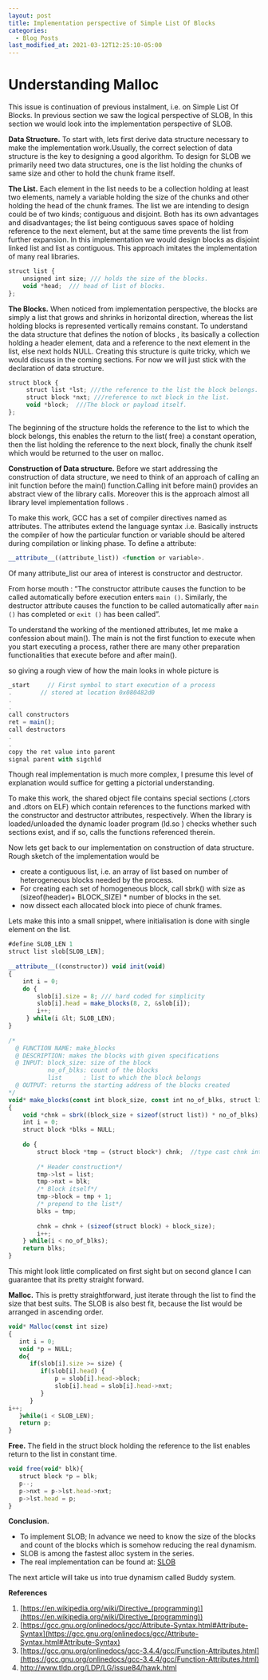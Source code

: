 ```yaml
---
layout: post
title: Implementation perspective of Simple List Of Blocks
categories:
  - Blog Posts
last_modified_at: 2021-03-12T12:25:10-05:00
---
```


<script type="text/x-mathjax-config"> MathJax.Hub.Config({ TeX: { equationNumbers: { autoNumber: "all" } } }); </script>
  <script type="text/x-mathjax-config">
         MathJax.Hub.Config({
           tex2jax: {
             inlineMath: [ ['$','$'], ["\\(","\\)"] ],
             processEscapes: true
           }
         });
  </script>
  <script src="https://cdnjs.cloudflare.com/ajax/libs/mathjax/2.7.1/MathJax.js?config=TeX-MML-AM_CHTML" type="text/javascript"></script>
  
  
# Understanding Malloc
  This issue is continuation of previous instalment, i.e. on Simple List Of Blocks. In previous section we saw the logical perspective of SLOB, In this section we would look into the implementation perspective of SLOB.
  
  **Data Structure.** To start with, lets first derive data structure necessary to make the implementation work.Usually, the correct selection of data structure is the key to designing a good algorithm. To design for SLOB we primarily need two data structures, one is the list holding the chunks of same size and other to hold the chunk frame itself.
  
  **The List.** Each element in the list needs to be a collection holding at least two elements, namely a variable holding the size of the chunks and other holding the head of the chunk frames. The list we are intending to design could be of two kinds; contiguous and disjoint. Both has its own advantages and disadvantages; the list being contiguous saves space of holding reference to the next element, but at the same time prevents the list from further expansion. In this implementation we would design blocks as disjoint linked list and list as contiguous. This approach imitates the implementation of many real libraries.

```js
struct list {
    unsigned int size; /// holds the size of the blocks.
    void *head;  /// head of list of blocks.
};
```

**The Blocks.** When noticed from implementation perspective, the blocks are simply a list that grows and shrinks in horizontal direction, whereas the list holding blocks is represented vertically remains constant. To understand the data structure that defines the notion of blocks , its basically a collection holding a header element, data and a reference to the next element in the list, else next holds NULL. Creating this structure is quite tricky,  which we would discuss in the coming sections. For now we will just stick with the declaration of data structure.

``` js
struct block {
     struct list *lst; ///the reference to the list the block belongs.
     struct block *nxt; ///reference to nxt block in the list.
     void *block;  ///The block or payload itself.
};
```

The beginning of the structure holds the reference to the list to which the block belongs, this enables the return to the list( free) a constant operation, then the list holding the reference to the next block, finally the chunk itself  which would be returned to the user on malloc.

**Construction of Data structure.** Before we start addressing the construction of data structure, we need to think of an approach of calling an init function before the main() function.Calling init before main() provides an abstract view of the library calls. Moreover this is the approach almost all library level implementation follows .

To make this work, GCC has a set of compiler directives named as attributes. The attributes extend the language syntax .i.e. Basically instructs the compiler of how the particular function or variable should be altered during compilation or linking phase. To define a attribute:

``` js
__attribute__((attribute_list)) <function or variable>.
```

Of many attribute_list our area of interest is constructor and destructor.

From horse mouth : “The constructor attribute causes the function to be called automatically before execution enters `main ()`. Similarly, the destructor attribute causes the function to be called automatically after `main ()` has completed or `exit ()` has been called”.

To understand the working of the mentioned attributes, let me make a confession about main(). The main is not the first function to execute when you start executing a process, rather there are many other  preparation functionalities that execute before and after main().

so giving a rough view of how the main looks in whole picture is

``` js
_start     // First symbol to start execution of a process
.        // stored at location 0x080482d0
.
.
call constructors
ret = main();
call destructors
.
.
copy the ret value into parent
signal parent with sigchld 
```

Though real implementation is much more complex, I presume this level of explanation would suffice for getting a pictorial understanding.

To make this work, the shared object file contains special sections (.ctors and .dtors on ELF) which contain references to the functions marked with the constructor and destructor attributes, respectively. When the library is loaded/unloaded the dynamic loader program (ld.so ) checks whether such sections exist, and if so, calls the functions referenced therein.

Now lets get back to our implementation on construction of data structure. Rough sketch of the implementation would be

- create a contiguous list, i.e. an array of list based on number of heterogeneous blocks needed by the  process.
- For creating each set of homogeneous block,  call sbrk() with size as (sizeof(header)+ BLOCK_SIZE) * number of blocks in the set.
- now dissect each allocated block into  piece of chunk frames.

Lets make this into a small snippet, where initialisation is done with single element on the list.

``` js
#define SLOB_LEN 1
struct list slob[SLOB_LEN];
 
__attribute__((constructor)) void init(void)
{
    int i = 0;
    do {
        slob[i].size = 8; /// hard coded for simplicity
        slob[i].head = make_blocks(8, 2, &slob[i]);
        i++;
     } while(i &lt; SLOB_LEN);
}
 
/*
  @ FUNCTION NAME: make_blocks
  @ DESCRIPTION: makes the blocks with given specifications
  @ INPUT: block_size: size of the block
           no_of_blks: count of the blocks
           list      : list to which the block belongs
  @ OUTPUT: returns the starting address of the blocks created
*/
void* make_blocks(const int block_size, const int no_of_blks, struct list* list)
{
    void *chnk = sbrk((block_size + sizeof(struct list)) * no_of_blks);
    int i = 0;
    struct block *blks = NULL;
 
    do {
        struct block *tmp = (struct block*) chnk;  //type cast chnk into header
 
        /* Header construction*/
        tmp->lst = list;
        tmp->nxt = blk;
        /* Block itself*/
        tmp->block = tmp + 1;
        /* prepend to the list*/
        blks = tmp;
 
        chnk = chnk + (sizeof(struct block) + block_size);
        i++;
    } while(i < no_of_blks);
    return blks;
}
```

This might look little complicated on first sight but on second glance I can guarantee that its pretty straight forward.

**Malloc.** This is pretty straightforward, just iterate through the list to find the  size that best suits. The SLOB is also best fit, because the list would be arranged in ascending order.

``` js
void* Malloc(const int size)
{
   int i = 0;
   void *p = NULL;
   do{
      if(slob[i].size >= size) {
         if(slob[i].head) {
             p = slob[i].head->block;
             slob[i].head = slob[i].head->nxt;
         }
      }
i++;
   }while(i < SLOB_LEN);
   return p;
} 
```

**Free.** The field in the struct block holding the reference to the list enables return to the list in constant time.

``` js
void free(void* blk){
   struct block *p = blk;
   p--;
   p->nxt = p->lst.head->nxt;
   p->lst.head = p;
} 
```

**Conclusion.**

- To implement SLOB;  In advance we need to know the size of the blocks and count of the blocks which is somehow reducing the real dynamism.
- SLOB is among the fastest alloc system in the series.
- The real implementation can be found at: [SLOB](https://github.com/gokulvasan/SLOB--SimpleListOfBlocks)

The next article will take us into true dynamism called Buddy system.

**References**

1. [https://en.wikipedia.org/wiki/Directive_(programming)](https://en.wikipedia.org/wiki/Directive_(programming))
2. [https://gcc.gnu.org/onlinedocs/gcc/Attribute-Syntax.html#Attribute-Syntax](https://gcc.gnu.org/onlinedocs/gcc/Attribute-Syntax.html#Attribute-Syntax)
3. [https://gcc.gnu.org/onlinedocs/gcc-3.4.4/gcc/Function-Attributes.html](https://gcc.gnu.org/onlinedocs/gcc-3.4.4/gcc/Function-Attributes.html)
4. [http://www.tldp.org/LDP/LG/issue84/hawk.html ](http://www.tldp.org/LDP/LG/issue84/hawk.html )
